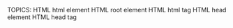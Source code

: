 TOPICS: <html>
        HTML html element
        HTML root element
        HTML html tag
        <head>
        HTML head element
        HTML head tag
        <title>
        HTML title element
        HTML title tag
        HTML5 Bone

# root Element

The HTML `<html>` element represents the root (top-level element) of an [[HTML]] document, so it is also
referred to as the **root element**. All other elements must be descendants of this element.

## `<html>` Meta

|  |  |
| :-- | :-- |
| **Content categories** | None |
| **Permitted content** | One `<head>` element, followed by one `<body>` element.|
| **Tag omission** | The start tag may be omitted if the first thing inside the `<html>` element is not a comment. The end tag may be omitted if the `<html>` element is not immediately followed by a comment. |
| **Permitted parents** | None. This is the root element of a document. |
| **Permitted ARIA roles** | None |
| **DOM interface** | `HTMLHtmlElement` |

## HTML5 Bone

```html
<!DOCTYPE html>
<html lang="en">
<head>
  <meta charset="utf-8">
  <title>Page Title</title>
</head>
<body>
  content
</body>
</html>
```

## `<head>`

The HTML `<head>` element contains machine-readable information (**metadata**) about the document,
like its *title*, *author*, *description*, links to *scripts (JavaScript)*, and *style sheets (CSS)*
files that should be applied to the HTML.

!!! info
    **Note**: `<head>` primarily holds information for **machine processing**, not human-readability.
    For human-visible information, like top-level headings and listed authors, see the `<header>` element.

[[HTML5]]-compliant browsers automatically create a `<head>` element if its tags are omitted in the
markup. [This auto-creation is not guaranteed in ancient browsers](https://www.stevesouders.com/blog/2010/05/12/autohead-my-first-browserscope-user-test/).

### `<head>` Meta

|  |  |
| :-- | :-- |
| **Content categories** | None |
| **Permitted content** | If the document is an `<iframe>` `srcdoc` document, or if title information is available from a higher level protocol (like the subject line in HTML email), zero or more elements of metadata content.<br><br>Otherwise, one or more elements of metadata content where exactly one is a `<title>` element.|
| **Tag omission** | The start tag may be omitted if the first thing inside the `<head>` element is an element. The end tag may be omitted if the first thing following the `<head>` element is not a space character or a comment. |
| **Permitted parents** | An `<html>` element, as its first child.|
| **Permitted ARIA roles** | An `<html>` element, as its first child. |
| **DOM interface** | `HTMLHeadElement` |

## `<title>`

The HTML `<title>` element defines the document's title that is shown in a browser's title
bar or a page's tab. It only contains text and TOPICS within the element are ignored.

### `<title>` Meta

|  |  |
| :-- | :-- |
| **Content categories** | Metadata content. |
| **Permitted content** | Text that is not inter-element whitespace. |
| **Tag omission** | Both opening and closing TOPICS are required. Note that leaving off `</title>` should cause the browser to ignore the rest of the page. |
| **Permitted parents** | A `<head>` element that contains no other `<title>` element. |
| **Permitted ARIA roles** | None |
| **DOM interface** | `HTMLTitleElement` |

### Usage Notes

The `<title>` element is always used within a page's `<head>` block.

### Page titles and SEO

The contents of a page title can have significant implications for **search engine optimization** (**SEO**).
In general, a longer, descriptive title will perform better than short or uninspired titles.
Not only is the content of the title one of the components used by algorithms to decide the order
in which to list pages in search results, but the title is the initial "hook" by which you grab the
attention of readers glancing at the search results page.

A few guidelines and tips for composing good titles:

- Avoid one or two word titles. Use a descriptive phrase, or a term/definition pairing for glossary
or reference-style pages.
- Search engines will typically display somewhere around the first *55-60* characters of a page title.
Text beyond that may be lost, so try not to have titles longer than that. If you must use a longer title,
make sure the important parts come earlier and that nothing critical is in the part of the title
that is likely to be dropped.
- Avoid special characters when possible; not all browsers will display them the same way.
For example, "<" often winds up displayed in the window title bar as "&lt;" (the HTML less-than entity).
- **Don't use "keyword blobs."** If your title is just a list of words, algorithms will
often artificially reduce your page's position in the search results.
- Try to make sure your titles are as unique as possible within your own site. Duplicate—or
near-duplicate—titles can contribute to inaccurate search results.

## Attributes

This element includes the [global attributes](https://wiki.developer.mozilla.org/en-US/docs/HTML/Global_attributes).

`xmlns`

Specifies the XML Namespace of the document. Default value is `"http://www.w3.org/1999/xhtml"`.
This is required in documents parsed with XML parsers, and optional in text/html documents.

## `<body>`

The HTML `<body>` Element represents the content of an HTML document. There can be only
one `<body>` element in a document.

|  |  |
| -- | -- |
| Content categories | Sectioning root.
| Permitted content | Flow content.
| Tag omission | The start tag may be omitted if the first thing inside it is not a space character, comment, |`<script>` element or `<style>` element. The end tag may be omitted if the `<body>` element has contents or has a start tag, and is not immediately followed by a comment.|
Permitted parents | It must be the second element of an `<html>` element. |
| Permitted ARIA roles | None
| DOM interface | `HTMLBodyElement` <br>The `<body>` element exposes the `HTMLBodyElement` interface.<br>You can access the `<body>` element through the `document.body` property.

Attributes

`onafterprint`

Function to call after the user has printed the document.

`onbeforeprint`

Function to call when the user requests printing of the document.

`onbeforeunload`

Function to call when the document is about to be unloaded.

`onblur`

Function to call when the document loses focus.

`onerror`

Function to call when the document fails to load properly.

`onfocus`

Function to call when the document receives focus.

`onhashchange`

Function to call when the fragment identifier part (starting with the hash ('#') character) of the
document's current address has changed.

`onlanguagechange`

Function to call when the preferred languages changed.

`onload`

Function to call when the document has finished loading.

`onmessage`

Function to call when the document has received a message.

`onoffline`

Function to call when network communication has failed.

`ononline`

Function to call when network communication has been restored.

`onpopstate`

Function to call when the user has navigated session history.

`onredo`

Function to call when the user has moved forward in undo transaction history.

`onresize`

Function to call when the document has been resized.

`onstorage`

Function to call when the storage area has changed.

`onundo`

Function to call when the user has moved backward in undo transaction history.

`onunload`

Function to call when the document is going away.

```html
<!DOCTYPE html>
<html lang="zh">
  <head>
    <title>Document title</title>
  </head>
  <body>
    <p>This is a paragraph</p>
  </body>
</html>
```

## Accessibility Concerns

Providing a lang attribute with a [valid IETF identifying language tag](https://www.ietf.org/rfc/bcp/bcp47.txt)
on the `<html>` element
will help screen reading technology determine the proper language to announce. The identifying
language tag should describe the language used by the majority of the content of the page. Without it,
screen readers will typically default to the operating system's set language, which may cause mispronunciations.

Including a valid `lang` declaration on the `<html>` element also ensures that important metadata
contained in the page's `<head>`, such as the page's `<title>`, are also announced properly.

- [MDN Understanding WCAG, Guideline 3.1 explanations](https://wiki.developer.mozilla.org/en-US/docs/Web/Accessibility/Understanding_WCAG/Understandable#Guideline_3.1_%E2%80%94_Readable_Make_text_content_readable_and_understandable)
- [Understanding Success Criterion 3.1.1 | W3C Understanding WCAG 2.0](https://www.w3.org/TR/2016/NOTE-UNDERSTANDING-WCAG20-20161007/meaning-doc-lang-id.html)
